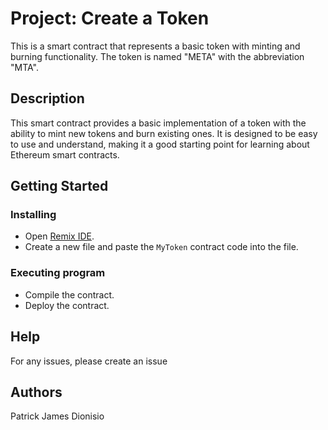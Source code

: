 # Project: Create a Token
This is a smart contract that represents a basic token with minting and burning functionality. The token is named "META" with the abbreviation "MTA".

## Description
This smart contract provides a basic implementation of a token with the ability to mint new tokens and burn existing ones. It is designed to be easy to use and understand, making it a good starting point for learning about Ethereum smart contracts.

## Getting Started

### Installing
* Open [Remix IDE](https://remix.ethereum.org/).
* Create a new file and paste the `MyToken` contract code into the file.

### Executing program
* Compile the contract.
* Deploy the contract.

## Help
For any issues, please create an issue

## Authors
Patrick James Dionisio
